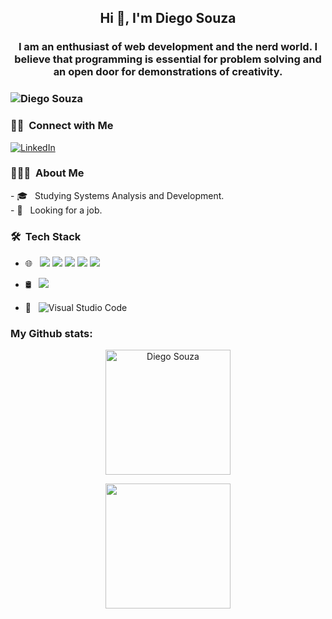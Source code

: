 <h2 align="center">Hi 👋, I'm Diego Souza</h2>
<h3 align="center">I am an enthusiast of web development and the nerd world. I believe that programming is essential for problem solving and an open door for demonstrations of creativity.<h3/>
<img src="https://komarev.com/ghpvc/?username=DiegoSouza7&label=Profile%20views&color=0e75b6&style=flat" alt="Diego Souza" style="max-width:100%;">

<h3> 🤝🏻 &nbsp;Connect with Me </h3>
<a href="https://www.linkedin.com/in/diego-souza-reis/"><img alt="LinkedIn" src="https://img.shields.io/badge/LinkedIn-Diego Souza-blue?style=flat-square&logo=linkedin"></a>

<h3> 👨🏻‍💻 &nbsp;About Me </h3>
- 🎓 &nbsp; Studying Systems Analysis and Development. <br />
- 🔭 &nbsp; Looking for a job.
<h3> 🛠 &nbsp;Tech Stack</h3>

- 🌐 &nbsp;
<img src="https://img.shields.io/badge/react%20-%2320232a.svg?&style=for-the-badge&logo=react&logoColor=%2361DAFB"/> <img src="https://img.shields.io/badge/html5%20-%23E34F26.svg?&style=for-the-badge&logo=html5&logoColor=white"/> <img src="https://img.shields.io/badge/css3%20-%231572B6.svg?&style=for-the-badge&logo=css3&logoColor=white"/> <img src="https://img.shields.io/badge/javascript%20-%23323330.svg?&style=for-the-badge&logo=javascript&logoColor=%23F7DF1E"/> <img src="https://img.shields.io/badge/node.js%20-%2343853D.svg?&style=for-the-badge&logo=node.js&logoColor=white"/>

- 🛢 &nbsp; <img src ="https://img.shields.io/badge/postgres-%23316192.svg?&style=for-the-badge&logo=postgresql&logoColor=white"/>

- 🔧 &nbsp;
 ![Visual Studio Code](https://img.shields.io/badge/-VsCode-2C2C32?style=flat-square&logo=visual-studio-code&logoColor=0078D7)

### My Github stats:

 <p align="center">
  <img height="200em" alt="Diego Souza" src="https://github-readme-stats.vercel.app/api?username=DiegoSouza7&theme=buefy&show_icons=true" />
 <p/>
 <p align="center">
  <img height="200em" src="https://github-readme-stats.vercel.app/api/top-langs/?username=DiegoSouza7&layout=compact" />
 <p/>
